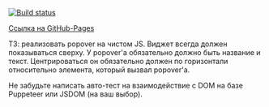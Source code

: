[![Build status](https://ci.appveyor.com/api/projects/status/rqcu9n3jydl9gp3d?svg=true)](https://ci.appveyor.com/project/kiiyas/ahj-005-metrics)

[Ссылка на GitHub-Pages](https://kiiyas.github.io/AHJ-005_METRICS/)

ТЗ: реализовать popover на чистом JS. Виджет всегда должен показываться сверху. У popover'а обязательно должно быть название и текст. Центрироваться он обязательно должен по горизонтали относительно элемента, который вызвал popover'а.

Не забудьте написать авто-тест на взаимодействие с DOM на базе Puppeteer или JSDOM (на ваш выбор).
